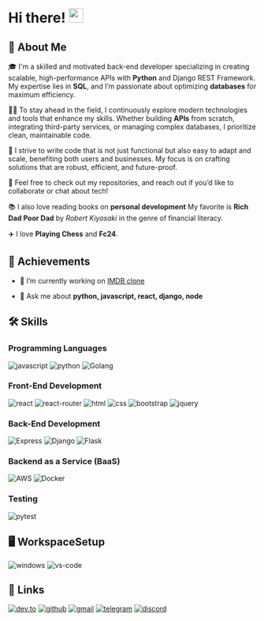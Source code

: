 # Hi there! <img src="https://media.giphy.com/media/hvRJCLFzcasrR4ia7z/giphy.gif" width="29px" height="29px">

## 🚀 About Me

🎓 I'm a skilled and motivated back-end developer specializing in creating scalable, high-performance APIs with **Python** and Django REST Framework. My expertise lies in **SQL**, and I’m passionate about optimizing **databases** for maximum efficiency.

👨‍💻 To stay ahead in the field, I continuously explore modern technologies and tools that enhance my skills. Whether building **APIs** from scratch, integrating third-party services, or managing complex databases, I prioritize clean, maintainable code.

🎸 I strive to write code that is not just functional but also easy to adapt and scale, benefiting both users and businesses. My focus is on crafting solutions that are robust, efficient, and future-proof.

👀 Feel free to check out my repositories, and reach out if you’d like to collaborate or chat about tech!

📚 I also love reading books on **personal development** My favorite is **Rich Dad Poor Dad** by _Robert Kiyosaki_ in the genre of financial literacy.

✈️ I love **Playing Chess** and **Fc24**.

## 🏅 Achievements

- 🔭 I’m currently working on [IMDB clone](https://github.com/otinabrayo/watchme)

- 💬 Ask me about **python, javascript, react, django, node**

## 🛠️ Skills

### Programming Languages

![javascript](https://img.shields.io/badge/JavaScript-323330?style=for-the-badge&logo=javascript&logoColor=F7DF1E)
![python](https://img.shields.io/badge/Python-3776AB?style=for-the-badge&logo=python&logoColor=white)
![Golang](https://img.shields.io/badge/Go-00ADD8?style=for-the-badge&logo=go&logoColor=white)

### Front-End Development

![react](https://img.shields.io/badge/React-20232A?style=for-the-badge&logo=react&logoColor=61DAFB)
![react-router](https://img.shields.io/badge/React_Router-CA4245?style=for-the-badge&logo=react-router&logoColor=white)
![html](https://img.shields.io/badge/HTML5-E34F26?style=for-the-badge&logo=html5&logoColor=white)
![css](https://img.shields.io/badge/CSS3-1572B6?style=for-the-badge&logo=css3&logoColor=white)
![bootstrap](https://img.shields.io/badge/Bootstrap-563D7C?style=for-the-badge&logo=bootstrap&logoColor=white)
![jquery](https://img.shields.io/badge/jQuery-0769AD?style=for-the-badge&logo=jquery&logoColor=white)

### Back-End Development

![Express](https://img.shields.io/badge/Express.js-404D59?style=for-the-badge)
![Django](https://img.shields.io/badge/Django-092E20?style=for-the-badge&logo=django&logoColor=white)
![Flask](https://img.shields.io/badge/Flask-000000?style=for-the-badge&logo=flask&logoColor=white)

### Backend as a Service (BaaS)

![AWS](https://img.shields.io/badge/Amazon_AWS-232F3E?style=for-the-badge&logo=amazon-aws&logoColor=white)
![Docker](https://img.shields.io/badge/Docker_-232F3E?style=for-the-badge&logo=docker-docker&logoColor=yellow)

### Testing

![pytest](https://img.shields.io/badge/Pytest-3776AB?style=for-the-badge&logo=python&logoColor=white)

## 🖥️ WorkspaceSetup

![windows](https://img.shields.io/badge/Windows_10-0078D6?style=for-the-badge&logo=windows&logoColor=white)
![vs-code](https://img.shields.io/badge/VS_Code-007ACC?style=for-the-badge&logo=Visual-Studio-Code&logoColor=white)


## 🔗 Links

[![dev.to](https://img.shields.io/badge/Dev.to-0A0A0A?style=for-the-badge&logo=DevdotTo&logoColor=white)](https://dev.to/brian_otina_)
[![github](https://img.shields.io/badge/GitHub-000000?style=for-the-badge&logo=GitHub&logoColor=white)](https://github.com/otinabrayo)
[![gmail](https://img.shields.io/badge/Gmail-D14836?style=for-the-badge&logo=Gmail&logoColor=white)](mailto:brianotina20@gmail.com)
[![telegram](https://img.shields.io/badge/Telegram-2CA5E0?style=for-the-badge&logo=telegram&logoColor=white)](https://t.me/just_otina)
[![discord](https://img.shields.io/badge/Discord-7289DA?style=for-the-badge&logo=discord&logoColor=white)](https://discord.com/channels/@otina_)
